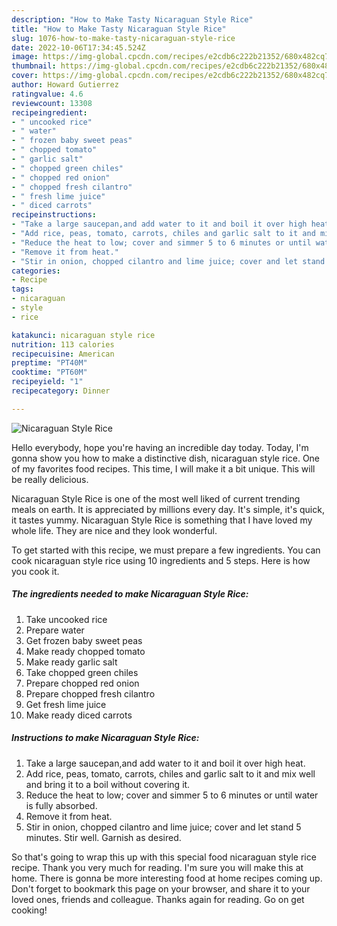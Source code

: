 ```yaml
---
description: "How to Make Tasty Nicaraguan Style Rice"
title: "How to Make Tasty Nicaraguan Style Rice"
slug: 1076-how-to-make-tasty-nicaraguan-style-rice
date: 2022-10-06T17:34:45.524Z
image: https://img-global.cpcdn.com/recipes/e2cdb6c222b21352/680x482cq70/nicaraguan-style-rice-recipe-main-photo.jpg
thumbnail: https://img-global.cpcdn.com/recipes/e2cdb6c222b21352/680x482cq70/nicaraguan-style-rice-recipe-main-photo.jpg
cover: https://img-global.cpcdn.com/recipes/e2cdb6c222b21352/680x482cq70/nicaraguan-style-rice-recipe-main-photo.jpg
author: Howard Gutierrez
ratingvalue: 4.6
reviewcount: 13308
recipeingredient:
- " uncooked rice"
- " water"
- " frozen baby sweet peas"
- " chopped tomato"
- " garlic salt"
- " chopped green chiles"
- " chopped red onion"
- " chopped fresh cilantro"
- " fresh lime juice"
- " diced carrots"
recipeinstructions:
- "Take a large saucepan,and add water to it and boil it over high heat."
- "Add rice, peas, tomato, carrots, chiles and garlic salt to it and mix well and bring it to a boil without covering it."
- "Reduce the heat to low; cover and simmer 5 to 6 minutes or until water is fully absorbed."
- "Remove it from heat."
- "Stir in onion, chopped cilantro and lime juice; cover and let stand 5 minutes. Stir well. Garnish as desired."
categories:
- Recipe
tags:
- nicaraguan
- style
- rice

katakunci: nicaraguan style rice 
nutrition: 113 calories
recipecuisine: American
preptime: "PT40M"
cooktime: "PT60M"
recipeyield: "1"
recipecategory: Dinner

---
```



![Nicaraguan Style Rice](https://img-global.cpcdn.com/recipes/e2cdb6c222b21352/680x482cq70/nicaraguan-style-rice-recipe-main-photo.jpg)

Hello everybody, hope you're having an incredible day today. Today, I'm gonna show you how to make a distinctive dish, nicaraguan style rice. One of my favorites food recipes. This time, I will make it a bit unique. This will be really delicious.

Nicaraguan Style Rice is one of the most well liked of current trending meals on earth. It is appreciated by millions every day. It's simple, it's quick, it tastes yummy. Nicaraguan Style Rice is something that I have loved my whole life. They are nice and they look wonderful.




To get started with this recipe, we must prepare a few ingredients. You can cook nicaraguan style rice using 10 ingredients and 5 steps. Here is how you cook it.

<!--inarticleads1-->

##### The ingredients needed to make Nicaraguan Style Rice:

1. Take  uncooked rice
1. Prepare  water
1. Get  frozen baby sweet peas
1. Make ready  chopped tomato
1. Make ready  garlic salt
1. Take  chopped green chiles
1. Prepare  chopped red onion
1. Prepare  chopped fresh cilantro
1. Get  fresh lime juice
1. Make ready  diced carrots




<!--inarticleads2-->

##### Instructions to make Nicaraguan Style Rice:

1. Take a large saucepan,and add water to it and boil it over high heat.
1. Add rice, peas, tomato, carrots, chiles and garlic salt to it and mix well and bring it to a boil without covering it.
1. Reduce the heat to low; cover and simmer 5 to 6 minutes or until water is fully absorbed.
1. Remove it from heat.
1. Stir in onion, chopped cilantro and lime juice; cover and let stand 5 minutes. Stir well. Garnish as desired.




So that's going to wrap this up with this special food nicaraguan style rice recipe. Thank you very much for reading. I'm sure you will make this at home. There is gonna be more interesting food at home recipes coming up. Don't forget to bookmark this page on your browser, and share it to your loved ones, friends and colleague. Thanks again for reading. Go on get cooking!
